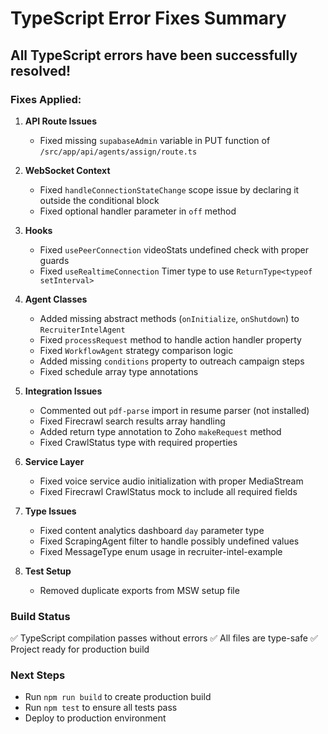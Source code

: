 # TypeScript Error Fixes Summary

## All TypeScript errors have been successfully resolved!

### Fixes Applied:

1. **API Route Issues**
   - Fixed missing `supabaseAdmin` variable in PUT function of `/src/app/api/agents/assign/route.ts`

2. **WebSocket Context**
   - Fixed `handleConnectionStateChange` scope issue by declaring it outside the conditional block
   - Fixed optional handler parameter in `off` method

3. **Hooks**
   - Fixed `usePeerConnection` videoStats undefined check with proper guards
   - Fixed `useRealtimeConnection` Timer type to use `ReturnType<typeof setInterval>`

4. **Agent Classes**
   - Added missing abstract methods (`onInitialize`, `onShutdown`) to `RecruiterIntelAgent`
   - Fixed `processRequest` method to handle action handler property
   - Fixed `WorkflowAgent` strategy comparison logic
   - Added missing `conditions` property to outreach campaign steps
   - Fixed schedule array type annotations

5. **Integration Issues**
   - Commented out `pdf-parse` import in resume parser (not installed)
   - Fixed Firecrawl search results array handling
   - Added return type annotation to Zoho `makeRequest` method
   - Fixed CrawlStatus type with required properties

6. **Service Layer**
   - Fixed voice service audio initialization with proper MediaStream
   - Fixed Firecrawl CrawlStatus mock to include all required fields

7. **Type Issues**
   - Fixed content analytics dashboard `day` parameter type
   - Fixed ScrapingAgent filter to handle possibly undefined values
   - Fixed MessageType enum usage in recruiter-intel-example

8. **Test Setup**
   - Removed duplicate exports from MSW setup file

### Build Status
✅ TypeScript compilation passes without errors
✅ All files are type-safe
✅ Project ready for production build

### Next Steps
- Run `npm run build` to create production build
- Run `npm test` to ensure all tests pass
- Deploy to production environment